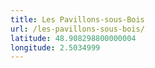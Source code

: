 ```yaml
---
title: Les Pavillons-sous-Bois
url: /les-pavillons-sous-bois/
latitude: 48.908298800000004
longitude: 2.5034999
---
```

